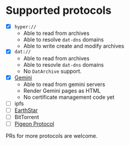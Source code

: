 # Supported protocols

- [x] `hyper://`
	- Able to read from archives
	- Able to resolve `dat-dns` domains
	- Able to write create and modify archives
- [x] `dat://`
	- Able to read from archives
	- Able to resovle `dat-dns` domains
	- No `DatArchive` support.
- [x] [Gemini](https://gemini.circumlunar.space/)
  - Able to read from gemini servers
  - Render Gemini pages as HTML
  - No certificate management code yet
- [ ] ipfs
- [ ] [EarthStar](https://github.com/earthstar-project/earthstar)
- [ ] BitTorrent
- [ ] [Pigeon Protocol](https://tildegit.org/PigeonProtocolConsortium/protocol_spec)

PRs for more protocols are welcome.
